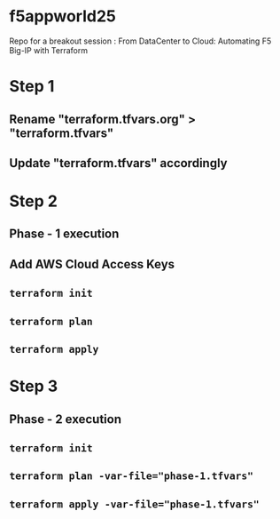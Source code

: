 # f5appworld25
Repo for a breakout session : From DataCenter to Cloud: Automating F5  Big-IP with Terraform

# Step 1

## Rename "terraform.tfvars.org" > "terraform.tfvars"
## Update "terraform.tfvars" accordingly


# Step 2 
## Phase - 1 execution
## Add AWS Cloud Access Keys 
## `terraform init`
## `terraform plan`
## `terraform apply`


# Step 3
## Phase - 2 execution
## `terraform init`
## `terraform plan -var-file="phase-1.tfvars"`
## `terraform apply -var-file="phase-1.tfvars"`